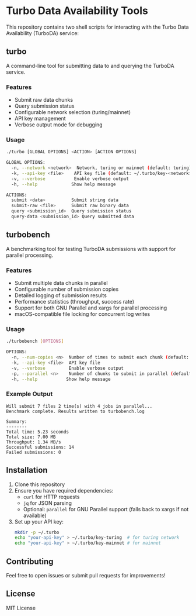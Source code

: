 # Turbo Data Availability Tools

This repository contains two shell scripts for interacting with the Turbo Data Availability (TurboDA) service:

## turbo

A command-line tool for submitting data to and querying the TurboDA service.

### Features
- Submit raw data chunks
- Query submission status
- Configurable network selection (turing/mainnet)
- API key management
- Verbose output mode for debugging

### Usage
```bash
./turbo [GLOBAL OPTIONS] <ACTION> [ACTION OPTIONS]

GLOBAL OPTIONS:
  -n, --network <network>  Network, turing or mainnet (default: turing)
  -k, --api-key <file>    API key file (default: ~/.turbo/key-<network>)
  -v, --verbose           Enable verbose output
  -h, --help             Show help message

ACTIONS:
  submit <data>          Submit string data
  submit-raw <file>      Submit raw binary data
  query <submission_id>  Query submission status
  query-data <submission_id> Query submitted data
```

## turbobench

A benchmarking tool for testing TurboDA submissions with support for parallel processing.

### Features
- Submit multiple data chunks in parallel
- Configurable number of submission copies
- Detailed logging of submission results
- Performance statistics (throughput, success rate)
- Support for both GNU Parallel and xargs for parallel processing
- macOS-compatible file locking for concurrent log writes

### Usage
```bash
./turbobench [OPTIONS]

OPTIONS:
  -n, --num-copies <n>  Number of times to submit each chunk (default: 1)
  -k, --api-key <file>  API key file
  -v, --verbose         Enable verbose output
  -p, --parallel <n>    Number of chunks to submit in parallel (default: 1)
  -h, --help           Show help message
```

### Example Output
```
Will submit 7 files 2 time(s) with 4 jobs in parallel...
Benchmark complete. Results written to turbobench.log

Summary:
--------
Total time: 5.23 seconds
Total size: 7.00 MB
Throughput: 1.34 MB/s
Successful submissions: 14
Failed submissions: 0
```

## Installation

1. Clone this repository
2. Ensure you have required dependencies:
   - `curl` for HTTP requests
   - `jq` for JSON parsing
   - Optional: `parallel` for GNU Parallel support (falls back to xargs if not available)
3. Set up your API key:
   ```bash
   mkdir -p ~/.turbo
   echo "your-api-key" > ~/.turbo/key-turing  # for turing network
   echo "your-api-key" > ~/.turbo/key-mainnet # for mainnet
   ```

## Contributing

Feel free to open issues or submit pull requests for improvements!

## License

MIT License